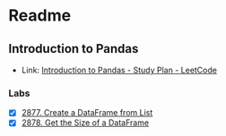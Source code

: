 # Readme

## Introduction to Pandas
- Link: [Introduction to Pandas - Study Plan - LeetCode](https://leetcode.com/studyplan/introduction-to-pandas/)


### Labs
- [x] [2877. Create a DataFrame from List](https://leetcode.com/problems/create-a-dataframe-from-list/)
- [x] [2878. Get the Size of a DataFrame](https://leetcode.com/problems/get-the-size-of-a-dataframe/)